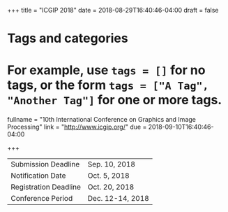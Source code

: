 +++
title = "ICGIP 2018"
date = 2018-08-29T16:40:46-04:00
draft = false

# Tags and categories
# For example, use `tags = []` for no tags, or the form `tags = ["A Tag", "Another Tag"]` for one or more tags.

fullname = "10th International Conference on Graphics and Image Processing"
link = "http://www.icgip.org/"
due =  2018-09-10T16:40:46-04:00

+++

| | |
|---|---|
|Submission Deadline	| Sep. 10, 2018|
|Notification Date	| Oct. 5, 2018|
|Registration Deadline| Oct. 20, 2018|
|Conference Period	|Dec. 12-14, 2018|